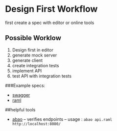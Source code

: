 # Design First Workflow
first create a spec with editor or online tools

## Possible Worklow
1. Design first in editor
2. generate mock server
3. generate client
4. create integration tests
5. implement API
6. test API with integration tests

###Example specs:
* [swagger](swagger.json)
* [raml](api.raml)

##helpful tools
* [abao](https://github.com/cybertk/abao) – verifies endpoints – usage : `abao api.raml http://localhost:8080/`
